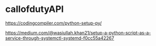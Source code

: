 # callofdutyAPI

https://codingcompiler.com/python-setup-py/

https://medium.com/@wasiullah.khan21/setup-a-python-script-as-a-service-through-systemctl-systemd-f0cc55a42267